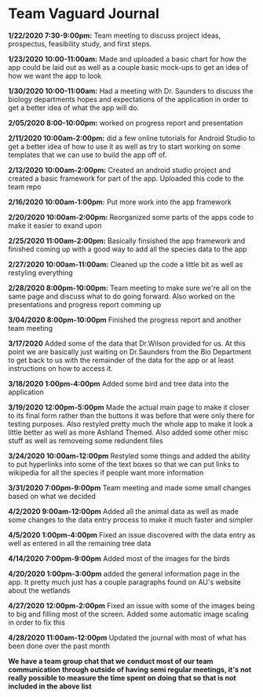 # Team Vaguard Journal

**1/22/2020 7:30-9:00pm:** Team meeting to discuss project ideas, prospectus, feasibility study, and first steps.

**1/23/2020 10:00-11:00am:** Made and uploaded a basic chart for how the app could be laid out as well as a couple basic mock-ups to get an idea of how we want the app to look

**1/30/2020 10:00-11:00am:** Had a meeting with Dr. Saunders to discuss the biology departments hopes and expectations of the application in order to get a better idea of what the app will do. 

**2/05/2020 8:00-10:00pm:** worked on progress report and presentation

**2/11/2020 10:00am-2:00pm:** did a few online tutorials for Android Studio to get a better idea of how to use it as well as try to start working on some templates that we can use to build the app off of. 

**2/13/2020 10:00am-2:00pm:** Created an android studio project and created a basic framework for part of the app. Uploaded this code to the team repo

**2/16/2020 10:00am-1:00pm:** Put more work into the app framework

**2/20/2020 10:00am-2:00pm:** Reorganized some parts of the apps code to make it easier to exand upon

**2/25/2020 11:00am-2:00pm:** Basically finsished the app framework and finished coming up with a good way to add all the species data to the app

**2/27/2020 10:00am-11:00am:** Cleaned up the code a little bit as well as restyling everything

**2/28/2020 8:00pm-10:00pm:** Team meeting to make sure we're all on the same page and discuss what to do going forward. Also worked on the presentations and progress report comming up

**3/04/2020 8:00pm-10:00pm** Finished the progress report and another team meeting

**3/17/2020** Added some of the data that Dr.Wilson provided for us. At this point we are basically just waiting on Dr.Saunders from the Bio Department to get back to us with the remainder of the data for the app or at least instructions on how to access it. 

**3/18/2020 1:00pm-4:00pm** Added some bird and tree data into the application

**3/19/2020 12:00pm-5:00pm** Made the actual main page to make it closer to its final form rather than the buttons it was before that were only there for testing purposes. Also restyled pretty much the whole app to make it look a little better as well as more Ashland Themed. Also added some other misc stuff as well as removeing some redundent files

**3/24/2020 10:00am-12:00pm** Restyled some things and added the ability to put hyperlinks into some of the text boxes so that we can put links to wikipedia for all the species if people want more information

**3/31/2020 7:00pm-9:00pm** Team meeting and made some small changes based on what we decided

**4/2/2020 9:00am-12:00pm** Added all the animal data as well as made some changes to the data entry process to make it much faster and simpler

**4/5/2020 1:00pm-4:00pm** Fixed an issue discovered with the data entry as well as entered in all the remaining tree data

**4/14/2020 7:00pm-9:00pm** Added most of the images for the birds

**4/20/2020 1:00pm-3:00pm** added the general information page in the app. It pretty much just has a couple paragraphs found on AU's website about the wetlands

**4/27/2020 12:00pm-2:00pm** Fixed an issue with some of the images being to big and filling most of the screen. Added some automatic image scaling in order to fix this

**4/28/2020 11:00am-12:00pm** Updated the journal with most of what has been done over the past month


**We have a team group chat that we conduct most of our team communication through outside of having semi regular meetings, it's not really possible to measure the time spent on doing that so that is not included in the above list**

